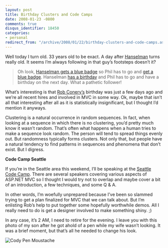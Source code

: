 ```yaml
---
layout: post
title: Birthday Clusters and Code Camps
date: 2008-01-23 -0800
comments: true
disqus_identifier: 18450
categories:
- personal
redirect_from: "/archive/2008/01/22/birthday-clusters-and-code-camps.aspx/"
---
```


Well today I turn old. 33 years old to be exact. A day after
[Hanselman](http://hanselman.com/blog/ "Scott Hanselman") turns really
old. It seems I’m always following in that guy’s footsteps doesn’t it?

> Oh look, [Hanselman gets a blue
> badge](http://www.hanselman.com/blog/BlueBadge.aspx "Hanselman hired by MS")
> so Phil has to go and [get a blue
> badge](https://haacked.com/archive/2007/09/17/why-is-microsoft-removing-my-mvp-status.aspx "Microsoft hires me").
> Hanselman [has a
> birthday](http://www.hanselman.com/blog/StandingOnTheirShouldersAndPayingItForward.aspx "Scott's Birthday")
> and Phil has to go and have a birthday on the next day. What a
> pathetic follower!

What’s interesting is that [Rob
Conery’s](http://blog.wekeroad.com/ "Rob Conery") birthday was just a
few days ago and we’re all recent hires and involved in MVC in some way.
Ok, maybe that isn’t all that interesting after all as it is
statistically insignificant, but I thought I’d mention it anyways.

Clustering is a natural occurrence in random sequences. In fact, when
looking at a sequence in which there is no clustering, you’d pretty much
know it wasn’t random. That’s often what happens when a human tries to
make a sequence look random. The person will tend to spread things
evenly out. But randomness typically forms clusters. Not only that, but
people have a natural tendency to find patterns in sequences and
phenomena that don’t exist. But I digress.

**Code Camp Seattle**

If you’re in the Seattle area this weekend, I’ll be speaking at the
[Seattle Code
Camp](https://seattle.codecamp.us/default.aspx "Seattle Code Camp").
There are several speakers covering various aspects of ASP.NET MVC so I
thought I would try not to overlap and maybe cover a bit of an
introduction, a few techniques, and some Q & A.

In other words, I’m woefully unprepared because I’ve been so slammed
trying to get a plan finalized for MVC that we can talk about. But I’m
enlisting Rob’s help to put together some hopefully worthwhile demos.
All I really need to do is get a designer involved to make something
shiny. ;)

In any case, it’s 2 AM, I need to retire for the evening. I leave you
with this photo of my son after he got ahold of a pen while my wife
wasn’t looking. It was a brief moment, but that’s all he needed to
change his look.

![Cody Pen
Moustache](https://haacked.com/images/haacked_com/WindowsLiveWriter/BirthdayClustersandCodeCamps_1EF5/Cody-Pen-Moustache_3.jpg)

